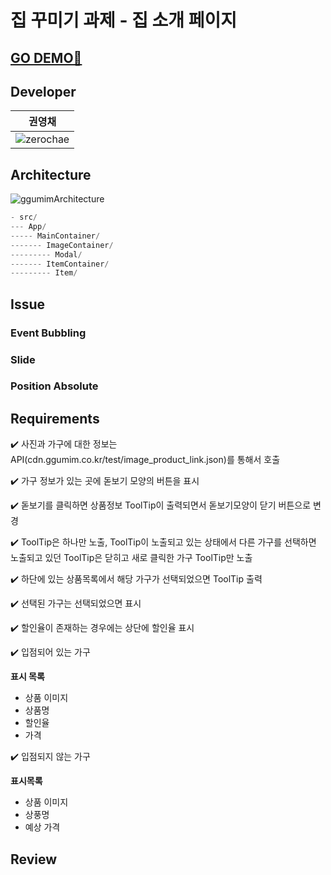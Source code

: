 # 집 꾸미기 과제 - 집 소개 페이지 

## <a href="https://loving-leakey-c46b8f.netlify.app" target="_blank">GO DEMO🚀</a>

## Developer

|권영채|
|---|
|![zerochae](https://user-images.githubusercontent.com/84373490/149466662-281cf4cb-4a7c-4856-8aab-111904d645f3.jpg)|

## Architecture

![ggumimArchitecture](https://user-images.githubusercontent.com/84373490/151760198-0af1ee3a-a76a-4e3a-b56b-4f522e00a6e4.png)

```js
- src/
--- App/
----- MainContainer/
------- ImageContainer/
--------- Modal/
------- ItemContainer/
--------- Item/
```

## Issue

### Event Bubbling

### Slide

### Position Absolute

## Requirements

✔️ 사진과 가구에 대한 정보는 API(cdn.ggumim.co.kr/test/image_product_link.json)를 통해서 호출

✔️ 가구 정보가 있는 곳에 돋보기 모양의 버튼을 표시

✔️ 돋보기를 클릭하면 상품정보 ToolTip이 출력되면서 돋보기모양이 닫기 버튼으로 변경

✔️ ToolTip은 하나만 노출, ToolTip이 노출되고 있는 상태에서 다른 가구를 선택하면 노출되고 있던 ToolTip은 닫히고 새로 클릭한 가구 ToolTip만 노출

✔️ 하단에 있는 상품목록에서 해당 가구가 선택되었으면 ToolTip 출력

✔️ 선택된 가구는 선택되었으면 표시

✔️ 할인율이 존재하는 경우에는 상단에 할인율 표시

✔️ 입점되어 있는 가구

**표시 목록**

- 상품 이미지
- 상품명
- 할인율
- 가격

✔️ 입점되지 않는 가구

**표시목록**

- 상품 이미지
- 상풍명
- 예상 가격
  
## Review
